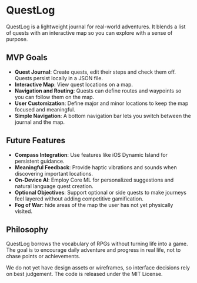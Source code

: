 # QuestLog

QuestLog is a lightweight journal for real-world adventures. It blends a list of quests with an interactive map so you can explore with a sense of purpose.

## MVP Goals
- **Quest Journal**: Create quests, edit their steps and check them off. Quests persist locally in a JSON file.
- **Interactive Map**: View quest locations on a map.
- **Navigation and Routing**: Quests can define routes and waypoints so you can follow them on the map.
- **User Customization**: Define major and minor locations to keep the map focused and meaningful.
- **Simple Navigation**: A bottom navigation bar lets you switch between the journal and the map.

## Future Features
- **Compass Integration**: Use features like iOS Dynamic Island for persistent guidance.
- **Meaningful Feedback**: Provide haptic vibrations and sounds when discovering important locations.
- **On‑Device AI**: Employ Core ML for personalized suggestions and natural language quest creation.
- **Optional Objectives**: Support optional or side quests to make journeys feel layered without adding competitive gamification.
- **Fog of War**: hide areas of the map the user has not yet physically visited.

## Philosophy
QuestLog borrows the vocabulary of RPGs without turning life into a game. The goal is to encourage daily adventure and progress in real life, not to chase points or achievements.

We do not yet have design assets or wireframes, so interface decisions rely on best judgement. The code is released under the MIT License.
